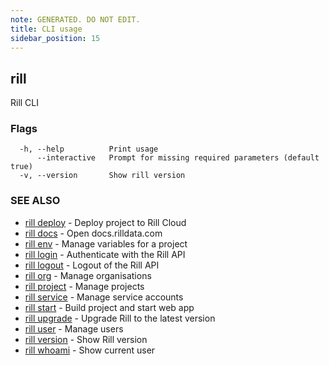 ```yaml
---
note: GENERATED. DO NOT EDIT.
title: CLI usage
sidebar_position: 15
---
```

## rill

Rill CLI

### Flags

```
  -h, --help          Print usage
      --interactive   Prompt for missing required parameters (default true)
  -v, --version       Show rill version
```

### SEE ALSO

* [rill deploy](deploy.md)	 - Deploy project to Rill Cloud
* [rill docs](docs/docs.md)	 - Open docs.rilldata.com
* [rill env](env/env.md)	 - Manage variables for a project
* [rill login](login.md)	 - Authenticate with the Rill API
* [rill logout](logout.md)	 - Logout of the Rill API
* [rill org](org/org.md)	 - Manage organisations
* [rill project](project/project.md)	 - Manage projects
* [rill service](service/service.md)	 - Manage service accounts
* [rill start](start.md)	 - Build project and start web app
* [rill upgrade](upgrade.md)	 - Upgrade Rill to the latest version
* [rill user](user/user.md)	 - Manage users
* [rill version](version.md)	 - Show Rill version
* [rill whoami](whoami.md)	 - Show current user


